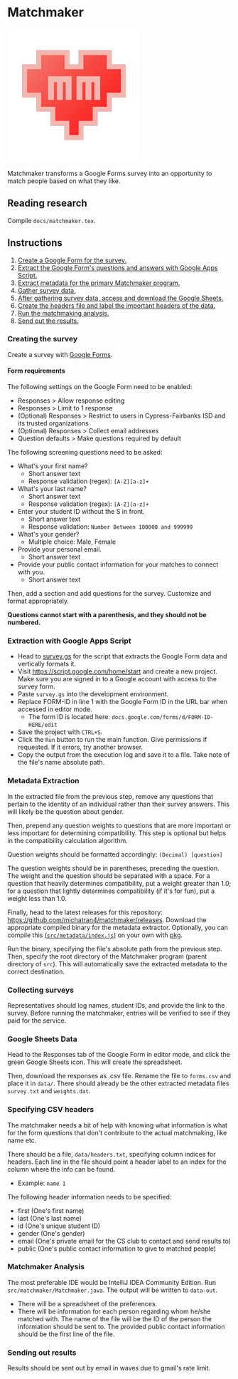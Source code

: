 # Matchmaker
![heart](heart.png)

Matchmaker transforms a Google Forms survey into an opportunity to match people based on what they
like.

## Reading research
Compile `docs/matchmaker.tex`.

## Instructions
1. [Create a Google Form for the survey.](#creating-the-survey)
2. [Extract the Google Form's questions and answers with Google Apps Script.](#extraction-with-google-apps-script)
3. [Extract metadata for the primary Matchmaker program.](#metadata-extraction)
4. [Gather survey data.](#collecting-surveys)
5. [After gathering survey data, access and download the Google Sheets.](#google-sheets-data)
6. [Create the headers file and label the important headers of the data.](#specifying-csv-headers)
7. [Run the matchmaking analysis.](#matchmaker-analysis)
8. [Send out the results.](#sending-out-results)

### Creating the survey
Create a survey with [Google Forms](https://docs.google.com/forms/).

#### Form requirements
The following settings on the Google Form need to be enabled:
- Responses > Allow response editing
- Responses > Limit to 1 response
- (Optional) Responses > Restrict to users in Cypress-Fairbanks ISD and its trusted organizations
- (Optional) Responses > Collect email addresses
- Question defaults > Make questions required by default

The following screening questions need to be asked:
- What's your first name?
  - Short answer text
  - Response validation (regex): `[A-Z][a-z]+`
- What's your last name?
  - Short answer text
  - Response validation (regex): `[A-Z][a-z]+`
- Enter your student ID without the S in front.
  - Short answer text
  - Response validation: `Number Between 100000 and 999999`
- What's your gender?
  - Multiple choice: Male, Female
- Provide your personal email.
  - Short answer text
- Provide your public contact information for your matches to connect with you.
  - Short answer text

Then, add a section and add questions for the survey. Customize and format appropriately.

**Questions cannot start with a parenthesis, and they should not be numbered.**

### Extraction with Google Apps Script
- Head to [survey.gs](https://raw.githubusercontent.com/michatran4/matchmaker/master/src/survey/survey.gs)
for the script that extracts the Google Form data and vertically formats it.
- Visit https://script.google.com/home/start and create a new project. Make sure
you are signed in to a Google account with access to the survey form.
- Paste `survey.gs` into the development environment.
- Replace FORM-ID in line 1 with the Google Form ID in the URL bar when accessed
in editor mode.
  - The form ID is located here: `docs.google.com/forms/d/FORM-ID-HERE/edit`
- Save the project with `CTRL+S`.
- Click the `Run` button to run the main function. Give permissions if
requested. If it errors, try another browser.
- Copy the output from the execution log and save it to a file. Take note of the
file's name absolute path.

### Metadata Extraction
In the extracted file from the previous step, remove any questions that pertain to the identity 
of an individual rather than their survey answers. This will likely be the question about gender.

Then, prepend any question weights to questions that are more important or less important for
determining compatibility. This step is optional but helps in the compatibility calculation
algorithm.

Question weights should be formatted accordingly:
`(Decimal) [question]`

The question weights should be in parentheses, preceding the question. The weight and the 
question should be separated with a space. For a question that heavily determines compatibility, 
put a weight greater than 1.0; for a question that lightly determines compatibility (if it's for 
fun), put a weight less than 1.0.

Finally, head to the latest releases for this repository:
https://github.com/michatran4/matchmaker/releases. 
Download the appropriate compiled binary for the metadata extractor.
Optionally, you can compile this
[(`src/metadata/index.js`)](https://raw.githubusercontent.com/michatran4/matchmaker/master/src/metadata/index.js)
 on your own with [pkg](https://www.npmjs.com/package/pkg).

Run the binary, specifying the file's absolute path from the previous step. Then, specify the 
root directory of the Matchmaker program (parent directory of `src`). This will automatically 
save the extracted metadata to the correct destination.

### Collecting surveys
Representatives should log names, student IDs, and provide the link to the survey. Before 
running the matchmaker, entries will be verified to see if they paid for the service.

### Google Sheets Data
Head to the Responses tab of the Google Form in editor mode, and click the green Google Sheets 
icon. This will create the spreadsheet.

Then, download the responses as .csv file. Rename the file to `forms.csv` and place it in 
`data/`. There should already be the other extracted metadata files `survey.txt` and `weights.dat`.

### Specifying CSV headers
The matchmaker needs a bit of help with knowing what information is what for the form questions 
that don't contribute to the actual matchmaking, like name etc.

There should be a file, `data/headers.txt`, specifying column indices for
headers. Each line in the file should point a header label to an index for the
column where the info can be found.
- Example: `name 1`

The following header information needs to be specified:
- first (One's first name)
- last (One's last name)
- id (One's unique student ID)
- gender (One's gender)
- email (One's private email for the CS club to contact and send results to)
- public (One's public contact information to give to matched people)

### Matchmaker Analysis
The most preferable IDE would be IntelliJ IDEA Community Edition. Run 
`src/matchmaker/Matchmaker.java`. The output will be written to `data-out`.
- There will be a spreadsheet of the preferences.
- There will be information for each person regarding whom he/she matched with.
The name of the file will be the ID of the person the information should be
sent to. The provided public contact information should be the first line of
the file.

### Sending out results
Results should be sent out by email in waves due to gmail's rate limit.
